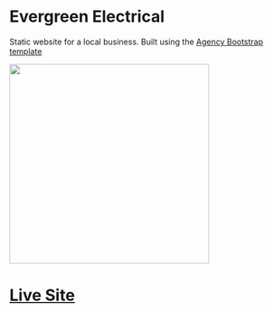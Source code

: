 # Evergreen Electrical

Static website for a local business. Built using the [Agency Bootstrap template](https://startbootstrap.com/themes/agency/)

<img
  width="353"
  alt=""
  src="https://i.imgur.com/4vbtuEF.png"
/>


# [Live Site](https://janwyl1.github.io/evergreenelectrical/)


